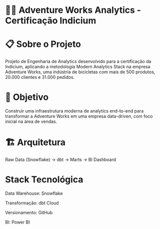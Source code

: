 # 🚴‍♂️ Adventure Works Analytics - Certificação Indicium
# 📋 Sobre o Projeto
Projeto de Engenharia de Analytics desenvolvido para a certificação da Indicium, aplicando a metodologia Modern Analytics Stack na empresa Adventure Works, uma indústria de bicicletas com mais de 500 produtos, 20.000 clientes e 31.000 pedidos.
# 🎯 Objetivo
Construir uma infraestrutura moderna de analytics end-to-end para transformar a Adventure Works em uma empresa data-driven, com foco inicial na área de vendas.
# 🏗️ Arquitetura
Raw Data (Snowflake) → dbt → Marts → BI Dashboard
# Stack Tecnológica
Data Warehouse: Snowflake

Transformação: dbt Cloud

Versionamento: GitHub

BI: Power BI 
